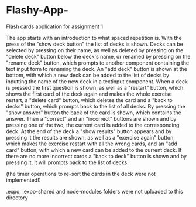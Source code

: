 # Flashy-App-
Flash cards application for assignment 1


The app starts with an introduction to what spaced repetition is.
With the press of the "show deck button" the list of decks is shown.
Decks can be selected by pressing on their name, as well as deleted by pressing on the "delete deck" button below the deck's name, or renamed by pressing on the "rename deck" button, which prompts to another component containing the text input form to renaming the deck.
An "add deck" button is shown at the bottom, with which a new deck can be added to the list of decks by inputting the name of the new deck in a textinput component.
When a deck is pressed the first question is shown, as well as a "restart" button, which shows the first card of the deck again and makes the whole exercise restart, a "delete card" button, which deletes the card and a "back to decks" button, which prompts back to the list of all decks.
By pressing the "show answer" button the back of the card is shown, which contains the answer.
Then a "correct" and an "incorrect" buttons are shown and by pressing one of the two, the current card is added to the corresponding deck.
At the end of the deck a "show results" button appears and by pressing it the results are shown, as well as a "exercise again" button, which makes the exercise restart with all the wrong cards, and an "add card" button, with which a new card can be added to the current deck.
If there are no more incorrect cards a "back to deck" button is shown and by pressing it, it will prompts back to the list of decks.

(the timer operations to re-sort the cards in the deck were not implemented!)

.expo, .expo-shared and node-modules folders were not uploaded to this directory
